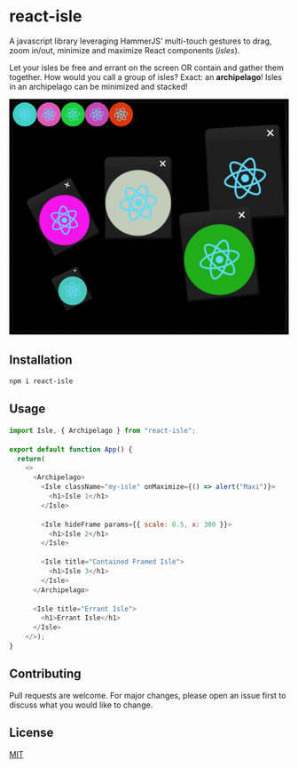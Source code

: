 # react-isle

A javascript library leveraging HammerJS' multi-touch gestures to drag, zoom in/out, minimize and maximize React components (*isles*).

Let your isles be free and errant on the screen OR contain and gather them together. How would you call a group of isles? Exact: an **archipelago**! Isles in an archipelago can be minimized and stacked!

<img src="./isles.png" width="716"/>

## Installation

```bash
npm i react-isle
```

## Usage

```javascript
import Isle, { Archipelago } from "react-isle";

export default function App() {
  return(
    <>
      <Archipelago>
        <Isle className="my-isle" onMaximize={() => alert("Maxi")}>
          <h1>Isle 1</h1>
        </Isle>

        <Isle hideFrame params={{ scale: 0.5, x: 300 }}>
          <h1>Isle 2</h1>
        </Isle>

        <Isle title="Contained Framed Isle">
          <h1>Isle 3</h1>
        </Isle>
      </Archipelago>
			
      <Isle title="Errant Isle">
        <h1>Errant Isle</h1>
      </Isle>
	</>);
}
```

## Contributing
Pull requests are welcome. For major changes, please open an issue first to discuss what you would like to change.

## License
[MIT](https://choosealicense.com/licenses/mit/)